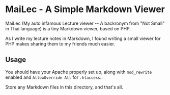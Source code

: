 # MaiLec - A Simple Markdown Viewer

MaiLec (My auto infamous Lecture viewer -- A backronym from "Not Small" in Thai language) is a tiny Markdown viewer, based on PHP.

As I write my lecture notes in Markdown, I found writing a small viewer for PHP makes sharing them to my friends much easier. 

## Usage

You should have your Apache properly set up, along with `mod_rewrite` enabled and `AllowOverride All` for `.htaccess`..

Store any Markdown files in this directory, and that's all.
